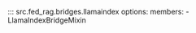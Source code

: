 <!-- markdownlint-disable-file MD041 -->

::: src.fed_rag.bridges.llamaindex
    options:
      members:
        - LlamaIndexBridgeMixin
